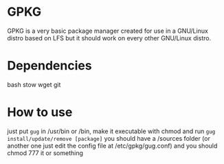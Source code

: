 # GPKG
GPKG is a very basic package manager created for use in a GNU/Linux distro based on LFS but it should work on every other GNU/Linux distro.
# Dependencies
bash
stow
wget
git
# How to use
just put `gug` in /usr/bin or /bin, make it executable with chmod and run `gug install/update/remove [package]`
you should have a /sources folder (or another one just edit the config file at /etc/gpkg/gug.conf) and you should chmod 777 it or something
